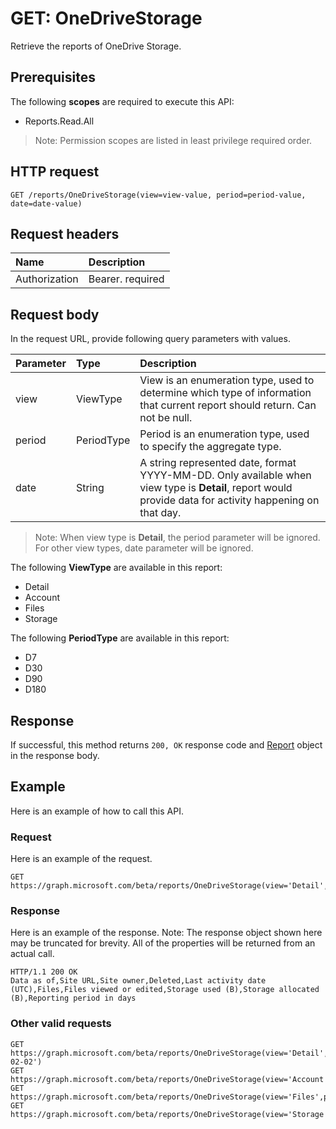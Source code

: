 # GET: OneDriveStorage

Retrieve the reports of OneDrive Storage.

## Prerequisites

The following **scopes** are required to execute this API:

- Reports.Read.All

> Note: Permission scopes are listed in least privilege required order.

## HTTP request

<!-- { "blockType": "ignored" } -->

```http
GET /reports/OneDriveStorage(view=view-value, period=period-value, date=date-value)
```

## Request headers

| Name       | Description|
|:---------------|:----------|
| Authorization  | Bearer. required|

## Request body

In the request URL, provide following query parameters with values.

| Parameter   | Type|Description|
|:---------------|:--------|:----------|
|view|ViewType|View is an enumeration type, used to determine which type of information that current report should return. Can not be null.|
|period|PeriodType|Period is an enumeration type, used to specify the aggregate type.|
|date|String|A string represented date, format YYYY-MM-DD. Only available when view type is **Detail**, report would provide data for activity happening on that day.|

> Note: When view type is **Detail**, the period parameter will be ignored. For other view types, date parameter will be ignored.

The following **ViewType** are available in this report:

- Detail
- Account
- Files
- Storage

The following **PeriodType** are available in this report:

- D7
- D30
- D90
- D180

## Response

If successful, this method returns `200, OK` response code and [Report](../resources/report.md) object in the response body.

## Example

Here is an example of how to call this API.

### Request

Here is an example of the request.
<!-- {
  "blockType": "request",
  "name": "reportroot_onedrivestorage"
}-->

```http
GET https://graph.microsoft.com/beta/reports/OneDriveStorage(view='Detail',period='D7',date=null)
```

### Response

Here is an example of the response. Note: The response object shown here may be truncated for brevity. All of the properties will be returned from an actual call.
<!-- {
  "blockType": "response",
  "truncated": true,
  "@odata.type": "microsoft.graph.Report"
} -->

```http
HTTP/1.1 200 OK
Data as of,Site URL,Site owner,Deleted,Last activity date (UTC),Files,Files viewed or edited,Storage used (B),Storage allocated (B),Reporting period in days
```

### Other valid requests

<!-- {
  "blockType": "request",
  "name": "reportroot_onedrivestorage"
}-->

```http
GET https://graph.microsoft.com/beta/reports/OneDriveStorage(view='Detail',period=null,date='2017-02-02')
GET https://graph.microsoft.com/beta/reports/OneDriveStorage(view='Account',period='D7',date=null)
GET https://graph.microsoft.com/beta/reports/OneDriveStorage(view='Files',period='D7',date=null)
GET https://graph.microsoft.com/beta/reports/OneDriveStorage(view='Storage',period='D7',date=null)
```

<!-- uuid: 8fcb5dbc-d5aa-4681-8e31-b001d5168d79
2015-10-25 14:57:30 UTC -->
<!-- {
  "type": "#page.annotation",
  "description": "ReportRoot: OneDriveStorage",
  "keywords": "",
  "section": "documentation",
  "tocPath": ""
}-->